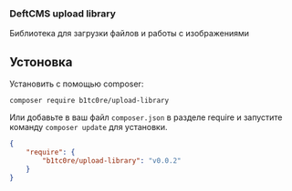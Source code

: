 ### DeftCMS upload library
Библиотека для загрузки файлов и работы с изображениями

## Устоновка
Установить с помощью composer:
```
composer require b1tc0re/upload-library
```
Или добавьте в ваш файл ```composer.json``` в разделе require и запустите команду ```composer update```  для установки.

```json
{
    "require": {
        "b1tc0re/upload-library": "v0.0.2"
    }
}
```